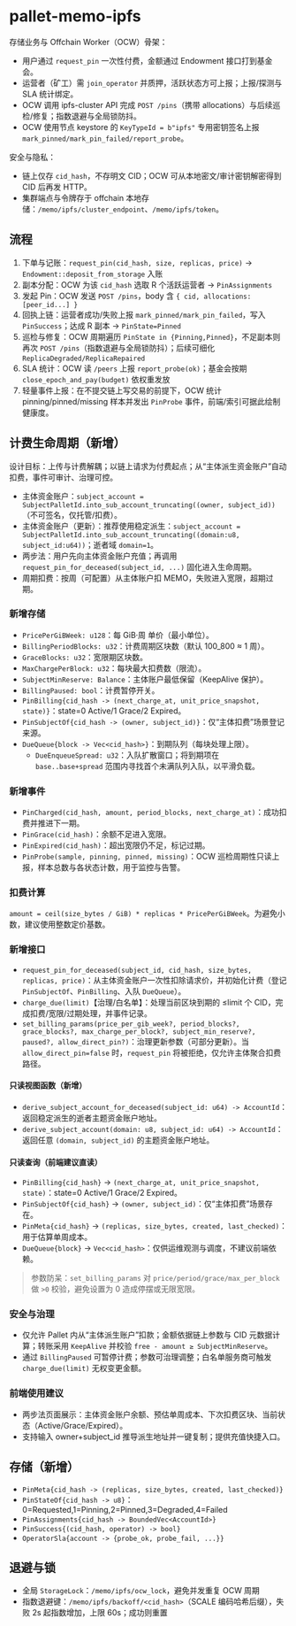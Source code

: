 # pallet-memo-ipfs

存储业务与 Offchain Worker（OCW）骨架：

- 用户通过 `request_pin` 一次性付费，金额通过 Endowment 接口打到基金会。
- 运营者（矿工）需 `join_operator` 并质押，活跃状态方可上报；上报/探测与 SLA 统计绑定。
- OCW 调用 ipfs-cluster API 完成 `POST /pins`（携带 allocations）与后续巡检/修复；指数退避与全局锁防抖。
- OCW 使用节点 keystore 的 `KeyTypeId = b"ipfs"` 专用密钥签名上报 `mark_pinned/mark_pin_failed/report_probe`。

安全与隐私：

- 链上仅存 `cid_hash`，不存明文 CID；OCW 可从本地密文/审计密钥解密得到 CID 后再发 HTTP。
- 集群端点与令牌存于 offchain 本地存储：`/memo/ipfs/cluster_endpoint`、`/memo/ipfs/token`。

## 流程

1) 下单与记账：`request_pin(cid_hash, size, replicas, price)` → `Endowment::deposit_from_storage` 入账
2) 副本分配：OCW 为该 `cid_hash` 选取 R 个活跃运营者 → `PinAssignments`
3) 发起 Pin：OCW 发送 `POST /pins`，body 含 `{ cid, allocations: [peer_id...] }`
4) 回执上链：运营者成功/失败上报 `mark_pinned/mark_pin_failed`，写入 `PinSuccess`；达成 R 副本 → `PinState=Pinned`
5) 巡检与修复：OCW 周期遍历 `PinState in {Pinning,Pinned}`，不足副本则再次 `POST /pins`（指数退避与全局锁防抖）；后续可细化 `ReplicaDegraded/ReplicaRepaired`
6) SLA 统计：OCW 读 `/peers` 上报 `report_probe(ok)`；基金会按期 `close_epoch_and_pay(budget)` 依权重发放
7) 轻量事件上报：在不提交链上写交易的前提下，OCW 统计 pinning/pinned/missing 样本并发出 `PinProbe` 事件，前端/索引可据此绘制健康度。

## 计费生命周期（新增）

设计目标：上传与计费解耦；以链上请求为付费起点；从“主体派生资金账户”自动扣费，事件可审计、治理可控。

- 主体资金账户：`subject_account = SubjectPalletId.into_sub_account_truncating((owner, subject_id))`（不可签名，仅托管/扣费）。
 - 主体资金账户（更新）：推荐使用稳定派生：`subject_account = SubjectPalletId.into_sub_account_truncating((domain:u8, subject_id:u64))`；逝者域 `domain=1`。
- 两步法：用户先向主体资金账户充值；再调用 `request_pin_for_deceased(subject_id, ...)` 固化进入生命周期。
- 周期扣费：按周（可配置）从主体账户扣 MEMO，失败进入宽限，超期过期。

### 新增存储
- `PricePerGiBWeek: u128`：每 GiB·周 单价（最小单位）。
- `BillingPeriodBlocks: u32`：计费周期区块数（默认 100_800 ≈ 1 周）。
- `GraceBlocks: u32`：宽限期区块数。
- `MaxChargePerBlock: u32`：每块最大扣费数（限流）。
- `SubjectMinReserve: Balance`：主体账户最低保留（KeepAlive 保护）。
- `BillingPaused: bool`：计费暂停开关。
- `PinBilling{cid_hash -> (next_charge_at, unit_price_snapshot, state)}`：state=0 Active/1 Grace/2 Expired。
- `PinSubjectOf{cid_hash -> (owner, subject_id)}`：仅“主体扣费”场景登记来源。
- `DueQueue{block -> Vec<cid_hash>}`：到期队列（每块处理上限）。
  - `DueEnqueueSpread: u32`：入队扩散窗口；将到期项在 `base..base+spread` 范围内寻找首个未满队列入队，以平滑负载。

### 新增事件
- `PinCharged(cid_hash, amount, period_blocks, next_charge_at)`：成功扣费并推进下一期。
- `PinGrace(cid_hash)`：余额不足进入宽限。
- `PinExpired(cid_hash)`：超出宽限仍不足，标记过期。
- `PinProbe(sample, pinning, pinned, missing)`：OCW 巡检周期性只读上报，样本总数与各状态计数，用于监控与告警。

### 扣费计算
`amount = ceil(size_bytes / GiB) * replicas * PricePerGiBWeek`。为避免小数，建议使用整数定价基数。

### 新增接口
- `request_pin_for_deceased(subject_id, cid_hash, size_bytes, replicas, price)`：从主体资金账户一次性扣除请求价，并初始化计费（登记 `PinSubjectOf`、`PinBilling`、入队 `DueQueue`）。
- `charge_due(limit)`【治理/白名单】：处理当前区块到期的 ≤limit 个 CID，完成扣费/宽限/过期处理，并事件记录。
- `set_billing_params(price_per_gib_week?, period_blocks?, grace_blocks?, max_charge_per_block?, subject_min_reserve?, paused?, allow_direct_pin?)`：治理更新参数（可部分更新）。当 `allow_direct_pin=false` 时，`request_pin` 将被拒绝，仅允许主体聚合扣费路径。

#### 只读视图函数（新增）
- `derive_subject_account_for_deceased(subject_id: u64) -> AccountId`：返回稳定派生的逝者主题资金账户地址。
- `derive_subject_account(domain: u8, subject_id: u64) -> AccountId`：返回任意 `(domain, subject_id)` 的主题资金账户地址。

#### 只读查询（前端建议直读）
- `PinBilling{cid_hash}` → `(next_charge_at, unit_price_snapshot, state)`：state=0 Active/1 Grace/2 Expired。
- `PinSubjectOf{cid_hash}` → `(owner, subject_id)`：仅“主体扣费”场景存在。
- `PinMeta{cid_hash}` → `(replicas, size_bytes, created, last_checked)`：用于估算单周成本。
- `DueQueue{block}` → `Vec<cid_hash>`：仅供运维观测与调度，不建议前端依赖。

> 参数防呆：`set_billing_params` 对 `price/period/grace/max_per_block` 做 `>0` 校验，避免设置为 0 造成停摆或无限宽限。

### 安全与治理
- 仅允许 Pallet 内从“主体派生账户”扣款；金额依据链上参数与 CID 元数据计算；转账采用 `KeepAlive` 并校验 `free - amount ≥ SubjectMinReserve`。
- 通过 `BillingPaused` 可暂停计费；参数可治理调整；白名单服务商可触发 `charge_due(limit)` 无权变更金额。

### 前端使用建议
- 两步法页面展示：主体资金账户余额、预估单周成本、下次扣费区块、当前状态（Active/Grace/Expired）。
- 支持输入 owner+subject_id 推导派生地址并一键复制；提供充值快捷入口。

## 存储（新增）
- `PinMeta{cid_hash -> (replicas, size_bytes, created, last_checked)}`
- `PinStateOf{cid_hash -> u8}`：0=Requested,1=Pinning,2=Pinned,3=Degraded,4=Failed
- `PinAssignments{cid_hash -> BoundedVec<AccountId>}`
- `PinSuccess{(cid_hash, operator) -> bool}`
- `OperatorSla{account -> {probe_ok, probe_fail, ...}}`

## 退避与锁
- 全局 `StorageLock`：`/memo/ipfs/ocw_lock`，避免并发重复 OCW 周期
- 指数退避键：`/memo/ipfs/backoff/<cid_hash>`（SCALE 编码哈希后缀），失败 2s 起指数增加，上限 60s；成功则重置
